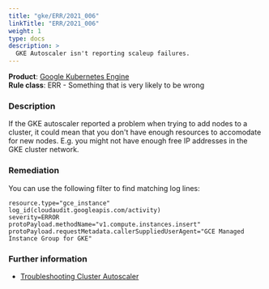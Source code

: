 ```yaml
---
title: "gke/ERR/2021_006"
linkTitle: "ERR/2021_006"
weight: 1
type: docs
description: >
  GKE Autoscaler isn't reporting scaleup failures.
---
```


**Product**: [Google Kubernetes Engine](https://cloud.google.com/kubernetes-engine)\
**Rule class**: ERR - Something that is very likely to be wrong

### Description

If the GKE autoscaler reported a problem when trying to add nodes to a cluster,
it could mean that you don't have enough resources to accomodate for new nodes.
E.g. you might not have enough free IP addresses in the GKE cluster network.

### Remediation

You can use the following filter to find matching log lines:

```
resource.type="gce_instance"
log_id(cloudaudit.googleapis.com/activity)
severity=ERROR
protoPayload.methodName="v1.compute.instances.insert"
protoPayload.requestMetadata.callerSuppliedUserAgent="GCE Managed Instance Group for GKE"
```

### Further information

- [Troubleshooting Cluster
  Autoscaler](https://cloud.google.com/kubernetes-engine/docs/how-to/cluster-autoscaler#troubleshooting)

